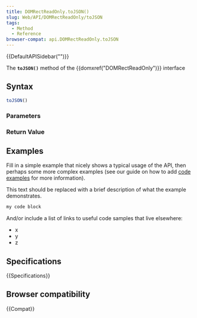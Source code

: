 ```yaml
---
title: DOMRectReadOnly.toJSON()
slug: Web/API/DOMRectReadOnly/toJSON
tags:
  - Method
  - Reference
browser-compat: api.DOMRectReadOnly.toJSON
---
```

{{DefaultAPISidebar("")}}

The **`toJSON()`** method of the {{domxref("DOMRectReadOnly")}} interface 

## Syntax

```js
toJSON()
```

### Parameters



### Return Value



## Examples

Fill in a simple example that nicely shows a typical usage of the API, then perhaps some more complex examples (see our guide on how to add [code examples](/en-US/docs/MDN/Contribute/Structures/Code_examples) for more information).

This text should be replaced with a brief description of what the example demonstrates.

```js
my code block
```

And/or include a list of links to useful code samples that live elsewhere:

*   x
*   y
*   z

## Specifications

{{Specifications}}

## Browser compatibility

{{Compat}}

